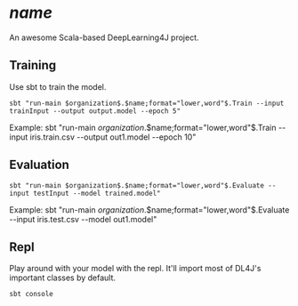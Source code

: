 # $name$

An awesome Scala-based DeepLearning4J project.

## Training

Use sbt to train the model.

    sbt "run-main $organization$.$name;format="lower,word"$.Train --input trainInput --output output.model --epoch 5"

Example:
    sbt "run-main $organization$.$name;format="lower,word"$.Train --input iris.train.csv --output out1.model --epoch 10"

## Evaluation

    sbt "run-main $organization$.$name;format="lower,word"$.Evaluate --input testInput --model trained.model"

Example:
    sbt "run-main $organization$.$name;format="lower,word"$.Evaluate --input iris.test.csv --model out1.model"

## Repl

Play around with your model with the repl.  It'll import most of DL4J's important classes by default.

    sbt console

